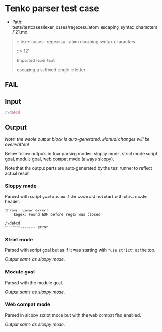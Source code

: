 # Tenko parser test case

- Path: tests/testcases/lexer_cases/regexesu/atom_escaping_syntax_characters/121.md

> :: lexer cases : regexesu : atom escaping syntax characters
>
> ::> 121
>
> Imported lexer test
>
> escaping a suffixed single lc letter

## FAIL

## Input

`````js
/\dabcd
`````

## Output

_Note: the whole output block is auto-generated. Manual changes will be overwritten!_

Below follow outputs in four parsing modes: sloppy mode, strict mode script goal, module goal, web compat mode (always sloppy).

Note that the output parts are auto-generated by the test runner to reflect actual result.

### Sloppy mode

Parsed with script goal and as if the code did not start with strict mode header.

`````
throws: Lexer error!
    Regex: Found EOF before regex was closed

/\dabcd
^^^^^^^------- error
`````

### Strict mode

Parsed with script goal but as if it was starting with `"use strict"` at the top.

_Output same as sloppy mode._

### Module goal

Parsed with the module goal.

_Output same as sloppy mode._

### Web compat mode

Parsed in sloppy script mode but with the web compat flag enabled.

_Output same as sloppy mode._
